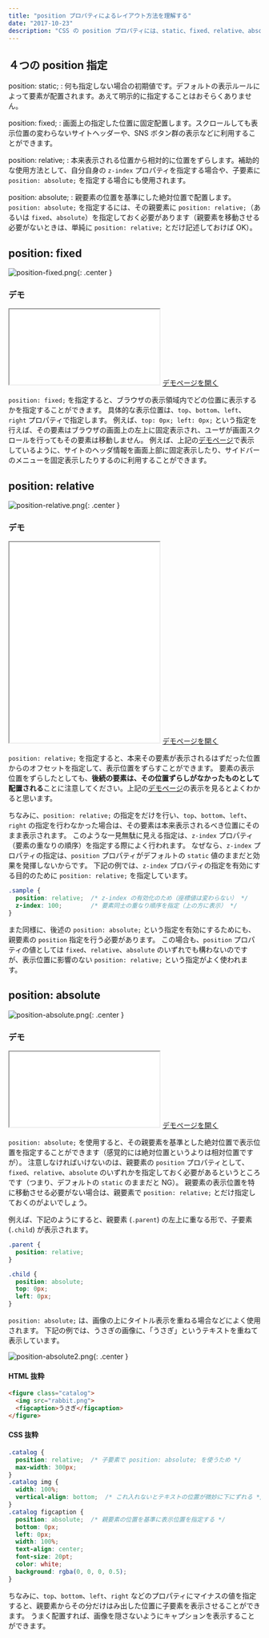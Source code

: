 ```yaml
---
title: "position プロパティによるレイアウト方法を理解する"
date: "2017-10-23"
description: "CSS の position プロパティには、static、fixed、relative、absolute を指定することができます。これらの使い方を理解することで、HTML 要素の配置方法に広がりが出ます。"
---
```


４つの position 指定
----

position: static;
: 何も指定しない場合の初期値です。デフォルトの表示ルールによって要素が配置されます。あえて明示的に指定することはおそらくありません。

position: fixed;
: 画面上の指定した位置に固定配置します。スクロールしても表示位置の変わらないサイトヘッダーや、SNS ボタン群の表示などに利用することができます。

position: relative;
: 本来表示される位置から相対的に位置をずらします。補助的な使用方法として、自分自身の `z-index` プロパティを指定する場合や、子要素に `position: absolute;` を指定する場合にも使用されます。

position: absolute;
: 親要素の位置を基準にした絶対位置で配置します。`position: absolute;` を指定するには、その親要素に `position: relative;`（あるいは `fixed`、`absolute`）を指定しておく必要があります（親要素を移動させる必要がないときは、単純に `position: relative;` とだけ記述しておけば OK）。


position: fixed
----

![position-fixed.png](position-fixed.png){: .center }

### デモ
<iframe class="maku-htmlDemo" src="position-fixed.html"></iframe>
<a target="_blank" href="position-fixed.html">デモページを開く</a>

`position: fixed;` を指定すると、ブラウザの表示領域内でどの位置に表示するかを指定することができます。
具体的な表示位置は、`top`、`bottom`、`left`、`right` プロパティで指定します。
例えば、`top: 0px; left: 0px;` という指定を行えば、その要素はブラウザの画面上の左上に固定表示され、ユーザが画面スクロールを行ってもその要素は移動しません。
例えば、上記の<a target="_blank" href="position-fixed.html">デモページ</a>で表示しているように、サイトのヘッダ情報を画面上部に固定表示したり、サイドバーのメニューを固定表示したりするのに利用することができます。


position: relative
----

![position-relative.png](position-relative.png){: .center }

### デモ
<iframe class="maku-htmlDemo" height="400px" src="position-relative.html"></iframe>
<a target="_blank" href="position-relative.html">デモページを開く</a>

`position: relative;` を指定すると、本来その要素が表示されるはずだった位置からのオフセットを指定して、表示位置をずらすことができます。
要素の表示位置をずらしたとしても、**後続の要素は、その位置ずらしがなかったものとして配置される**ことに注意してください。上記の<a target="_blank" href="position-relative.html">デモページ</a>の表示を見るとよくわかると思います。

ちなみに、`position: relative;` の指定をだけを行い、`top`、`bottom`、`left`、`right` の指定を行わなかった場合は、その要素は本来表示されるべき位置にそのまま表示されます。
このような一見無駄に見える指定は、`z-index` プロパティ（要素の重なりの順序）を指定する際によく行われます。
なぜなら、`z-index` プロパティの指定は、`position` プロパティがデフォルトの `static` 値のままだと効果を発揮しないからです。
下記の例では、`z-index` プロパティの指定を有効にする目的のために `position: relative;` を指定しています。

~~~ css
.sample {
  position: relative;  /* z-index の有効化のため（座標値は変わらない） */
  z-index: 100;        /* 要素同士の重なり順序を指定（上の方に表示） */
}
~~~

また同様に、後述の `position: absolute;` という指定を有効にするためにも、親要素の `position` 指定を行う必要があります。
この場合も、`position` プロパティの値としては `fixed`、`relative`、`absolute` のいずれでも構わないのですが、表示位置に影響のない `position: relative;` という指定がよく使われます。


position: absolute
----

![position-absolute.png](position-absolute.png){: .center }

### デモ
<iframe class="maku-htmlDemo" src="position-absolute.html"></iframe>
<a target="_blank" href="position-absolute.html">デモページを開く</a>

`position: absolute;` を使用すると、その親要素を基準とした絶対位置で表示位置を指定することができます（感覚的には絶対位置というよりは相対位置ですが）。
注意しなければいけないのは、親要素の `position` プロパティとして、`fixed`、`relative`、`absolute` のいずれかを指定しておく必要があるというところです（つまり、デフォルトの `static` のままだと NG）。
親要素の表示位置を特に移動させる必要がない場合は、親要素で `position: relative;` とだけ指定しておくのがよいでしょう。

例えば、下記のようにすると、親要素 (`.parent`) の左上に重なる形で、子要素 (`.child`) が表示されます。

~~~ css
.parent {
  position: relative;
}

.child {
  position: absolute;
  top: 0px;
  left: 0px;
}
~~~

`position: absolute;` は、画像の上にタイトル表示を重ねる場合などによく使用されます。
下記の例では、うさぎの画像に、「うさぎ」というテキストを重ねて表示しています。

![position-absolute2.png](position-absolute2.png){: .center }

#### HTML 抜粋

~~~ html
<figure class="catalog">
  <img src="rabbit.png">
  <figcaption>うさぎ</figcaption>
</figure>
~~~

#### CSS 抜粋

~~~ css
.catalog {
  position: relative;  /* 子要素で position: absolute; を使うため */
  max-width: 300px;
}
.catalog img {
  width: 100%;
  vertical-align: bottom;  /* これ入れないとテキストの位置が微妙に下にずれる */
}
.catalog figcaption {
  position: absolute;  /* 親要素の位置を基準に表示位置を指定する */
  bottom: 0px;
  left: 0px;
  width: 100%;
  text-align: center;
  font-size: 20pt;
  color: white;
  background: rgba(0, 0, 0, 0.5);
}
~~~

ちなみに、`top`、`bottom`、`left`、`right` などのプロパティにマイナスの値を指定すると、親要素からその分だけはみ出した位置に子要素を表示させることができます。
うまく配置すれば、画像を隠さないようにキャプションを表示することができます。

